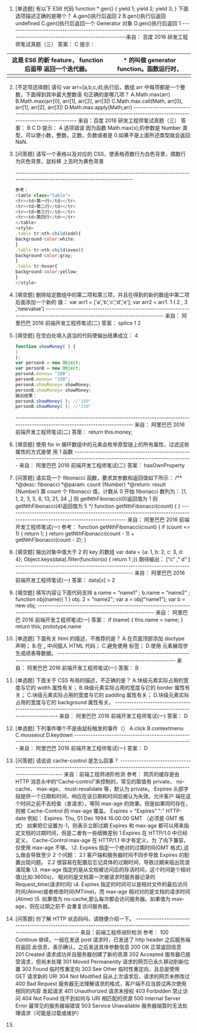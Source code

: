 1. [单选题]
   有以下 ES6 代码
   function * gen() {
   yield 1;
   yield 2;
   yield 3;
   }
   下面选项描述正确的是哪个？
   A.gen()执行后返回 2
   B.gen()执行后返回 undefined
   C.gen()执行后返回一个 Generator 对象
   D.gen()执行后返回 1
   \----------------------------------------------------------------------------------------------------------------------------来自： 百度 2016 研发工程师笔试真题（三）
   答案： C
   提示：

| 这是 ES6 的新 feature， function 后面带  返回一个迭代器。 | * 的叫做 generator function。函数运行时， |
| --------------------------------------------------------- | ----------------------------------------- |
|                                                           |                                           |




2. [不定项选择题]
   语句 var arr=[a,b,c,d];执行后，数组 arr 中每项都是一个整数，下面得到其中最大整数语
   句正确的是哪几项？
   A.Math.max(arr)
   B.Math.max(arr[0], arr[1], arr[2], arr[3])
   C.Math.max.call(Math, arr[0], arr[1], arr[2], arr[3])
   D.Math.max.apply(Math,arr)
   \----------------------------------------------------------------------------------------------------------------------------
   来自：百度 2016 研发工程师笔试真题（三）
   答案： B C D
   提示：
   A 选项错误
   因为函数 Math.max(x);的参数是 Number 类型，可以使小数，整数，正数，负数或者是
   0.如果不是上面所述类型就会返回 NaN.  

3. [问答题]
   请写一个表格以及对应的 CSS，使表格奇数行为白色背景，偶数行为灰色背景，鼠标移
   上去时为黄色背景  

   \----------------------------------------------------------------------------------------------------------------------------

   ```js
   参考：
   <table class="table">
   <tr><td>第一行</td></tr>
   <tr><td>第二行</td></tr>
   <tr><td>第三行</td></tr>
   <tr><td>第四行</td></tr>
   </table>
   <style>
   .table tr:nth-child(odd){
   background-color:white;
   }
   .table tr:nth-child(even){
   background-color:gray;
   }
   .table tr:hover{
   background-color:yellow;
   }
   </style>
   ```

4. [填空题]
   删除给定数组中的第二项和第三项，并且在得到的新的数组中第二项后面添加一个新的
   值：
   var arr1 = ['a','b','c','d','e'];
   var arr2 = arr1. 1 ( 2 , 3 ,'newvalue')
   \----------------------------------------------------------------------------------------------------------------------------
   来自： 阿里巴巴 2016 前端开发工程师笔试(二)
   答案： splice 1 2  

5. [填空题]
   在空白处填入适当的代码使输出结果成立：  4

   ```js
   function showMoney( ) {
   1
   };
   var personA = new Object;
   var personB = new Object;
   personA.money= "100";
   personB.money= "150";
   personA.showMoney= showMoney;
   personB.showMoney= showMoney;
   输出结果：
   personA.showMoney( ); //"100"
   personB.showMoney( ); //"150"
   ```


   \----------------------------------------------------------------------------------------------------------------------------
   来自： 阿里巴巴 2016 前端开发工程师笔试(二)
   答案： return this.money;  

6. [填空题]
   使用 for in 循环数组中的元素会枚举原型链上的所有属性，过滤这些属性的方式是使
   用 1 函数
   \----------------------------------------------------------------------------------------------------------------------------
   来自： 阿里巴巴 2016 前端开发工程师笔试(二)
   答案： hasOwnProperty 
7. [问答题]
   请实现一个 fibonacci 函数，要求其参数和返回值如下所示：
   /**
   *@desc: fibonacci
   *@param: count {Number}
   *@return: result {Number} 第 count 个 fibonacci 值，计数从 0 开始
   fibonacci 数列为： [1, 1, 2, 3, 5, 8, 13, 21, 34 „]
   则 getNthFibonacci(0)返回值为 1
   则 getNthFibonacci(4)返回值为 5
   */
   function getNthFibonacci(count) {
   }
   \----------------------------------------------------------------------------------------------------------------------------
   来自： 阿里巴巴 2016 前端开发工程师笔试(一)
   参考：
   function getNthFibonacci(count) {
   if (count <= 1) {
   return 1;
   }
   return getNthFibonacci(count - 1) + getNthFibonacci(count - 2);
   }  
8. [填空题]
   输出对象中值大于 2 的 key 的数组
   var data = {a: 1, b: 2, c: 3, d: 4};
   Object.keys(data).filter(function(x) { return 1 ;})
   期待输出： [“c” ,” d” ]
   \----------------------------------------------------------------------------------------------------------------------------
   来自： 阿里巴巴 2016 前端开发工程师笔试(一)
   答案： data[x] > 2  
9. [填空题]
   填写内容让下面代码支持 a.name = “name1” ; b.name = “name2” ;
   function obj(name){
   1
   }
   obj. 2 = "name2";
   var a = obj("name1");
   var b = new obj;
   \----------------------------------------------------------------------------------------------------------------------------
   来自： 阿里巴巴 2016 前端开发工程师笔试(一)
   答案： if (name) { this.name = name; } return this; prototype.name  
10. [单选题]
    下面有关 html 的描述，不推荐的是？
    A.在页面顶部添加 doctype 声明；
    B.在 </head> „ <body> 中间插入 HTML 代码；
    C.避免使用 <font> 标签；
    D.使用 <table> 元素展现学生成绩表等数据。
    \----------------------------------------------------------------------------------------------------------------------------
    来自： 阿里巴巴 2016 前端开发工程师笔试(一)
    答案： B  
11. [单选题]
    下面关于 CSS 布局的描述，不正确的是？
    A.块级元素实际占用的宽度与它的 width 属性有关；
    B.块级元素实际占用的宽度与它的 border 属性有关；
    C.块级元素实际占用的宽度与它的 padding 属性有关；
    D.块级元素实际占用的宽度与它的 background 属性有关。
    \----------------------------------------------------------------------------------------------------------------------------
    来自： 阿里巴巴 2016 前端开发工程师笔试(一)
    答案： D  
12. [单选题]
    下列事件哪个不是由鼠标触发的事件（）
    A.click
    B.contextmenu
    C.mouseout
    D.keydown
    \----------------------------------------------------------------------------------------------------------------------------
    来自： 阿里巴巴 2016 前端开发工程师笔试(一)
    答案： D  
13. [问答题]
    请说说 cache-control 是怎么回事？
    \----------------------------------------------------------------------------------------------------------------------------
    来自：前端工程师进阶检测
    参考：
    网页的缓存是由 HTTP 消息头中的“Cache-control”来控制的，常见的取值有 private、
    no-cache、 max-age、 must-revalidate 等，默认为 private。
    Expires 头部字段提供一个日期和时间，响应在该日期和时间后被认为失效。允许客户
    端在这个时间之前不去检查（发请求），等同 max-age 的效果。但是如果同时存在，则被
    Cache-Control 的 max-age 覆盖。
    Expires = "Expires" ":" HTTP-date
    例如：
    Expires: Thu, 01 Dec 1994 16:00:00 GMT （必须是 GMT 格式）
    如果把它设置为-1，则表示立即过期
    Expires 和 max-age 都可以用来指定文档的过期时间，但是二者有一些细微差别
    1.Expires 在 HTTP/1.0 中已经定义， Cache-Control:max-age 在 HTTP/1.1 中才有定义，为
    了向下兼容，仅使用 max-age 不够。
    \2. Expires 指定一个绝对的过期时间(GMT 格式),这么做会导致至少 2 个问题：
    2.1 客户端和服务器时间不同步导致 Expires 的配置出现问题。
    2.2 很容易在配置后忘记具体的过期时间，导致过期来临出现浪涌现象
    \3. max-age 指定的是从文档被访问后的存活时间，这个时间是个相对值(比如:3600s)，
    相对的是文档第一次被请求时服务器记录的 Request_time(请求时间)
    \4. Expires 指定的时间可以是相对文件的最后访问时间(Atime)或者修改时间(MTime)，而
    max-age 相对对的是文档的请求时间(Atime)
    \5. 如果值为 no-cache,那么每次都会访问服务器。如果值为 max-age，则在过期之前不
    会重复访问服务器。  
14. [问答题]
    你了解 HTTP 状态码吗，请随便介绍一下。
    \----------------------------------------------------------------------------------------------------------------------------
    来自：前端工程师进阶检测
    参考：
    100 Continue 继续，一般在发送 post 请求时，已发送了 http header 之后服务端将返回
    此信息，表示确认，之后发送具体参数信息
    200 OK 正常返回信息
    201 Created 请求成功并且服务器创建了新的资源
    202 Accepted 服务器已接受请求，但尚未处理
    301 Moved Permanently 请求的网页已永久移动到新位置
    302 Found 临时性重定向
    303 See Other 临时性重定向，且总是使用 GET 请求新的 URI
    304 Not Modified 自从上次请求后，请求的网页未修改过
    400 Bad Request 服务器无法理解请求的格式，客户端不应当尝试再次使用相同的内容
    发起请求
    401 Unauthorized 请求未授权
    403 Forbidden 禁止访问
    404 Not Found 找不到如何与 URI 相匹配的资源
    500 Internal Server Error 最常见的服务器端错误
    503 Service Unavailable 服务器端暂时无法处理请求（可能是过载或维护）  
15. 

